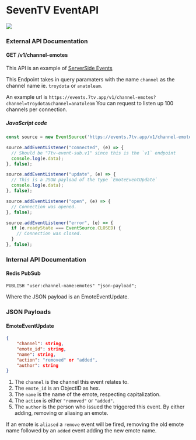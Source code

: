 # SevenTV EventAPI

![](https://cdn.discordapp.com/attachments/817075418640678964/871969835087704124/icon-512x512.png)

### External API Documentation

#### GET /v1/channel-emotes

This API is an example of [ServerSide Events](https://developer.mozilla.org/en-US/docs/Web/API/Server-sent_events/Using_server-sent_events)

This Endpoint takes in query paramaters with the name `channel` as the channel name ie. `troydota` or `anatoleam`.

An example url is `https://events.7tv.app/v1/channel-emotes?channel=troydota&channel=anatoleam`
You can request to listen up 100 channels per connection.

##### JavaScript code

```js
const source = new EventSource('https://events.7tv.app/v1/channel-emotes?channel=troydota&channel=anatoleam');

source.addEventListener("connected", (e) => {
  // Should be "7tv-event-sub.v1" since this is the `v1` endpoint
  console.log(e.data); 
}, false);

source.addEventListener("update", (e) => {
  // This is a JSON payload of the type `EmoteEventUpdate`
  console.log(e.data);
}, false);

source.addEventListener("open", (e) => {
  // Connection was opened.
}, false);

source.addEventListener("error", (e) => {
  if (e.readyState === EventSource.CLOSED) {
    // Connection was closed.
  }
}, false);
```

### Internal API Documentation

#### Redis PubSub

```redis
PUBLISH "user:channel-name:emotes" "json-payload";
```
Where the JSON payload is an EmoteEventUpdate.

### JSON Payloads

#### EmoteEventUpdate

```json
{
	"channel": string,
	"emote_id": string,
	"name": string,
	"action": "removed" or "added",
	"author": string
}
```

1. The `channel` is the channel this event relates to.
2. The `emote_id` is an ObjectID as hex.
3. The `name` is the name of the emote, respecting capitalization.
4. The `action` is either `"removed"` or `"added"`.
5. The `author` is the person who issued the triggered this event. By either adding, removing or aliasing an emote.

If an emote is `aliased` a `remove` event will be fired, removing the old emote name followed by an `added` event adding the new emote name.
